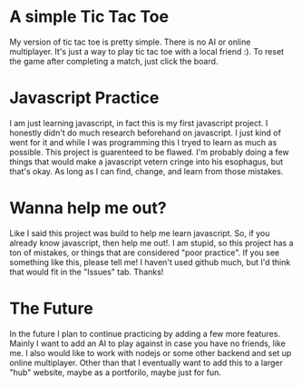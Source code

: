 # A simple Tic Tac Toe
My version of tic tac toe is pretty simple. There is no AI or online multiplayer. It's just a way to play tic tac toe with a local friend :). To reset the game after completing a match, just click the board.

# Javascript Practice
I am just learning javascript, in fact this is my first javascript project. I honestly didn't do much research beforehand on javascript. I just kind of went for it and while I was programming this I tryed to learn as much as possible. This project is guarenteed to be flawed. I'm probably doing a few things that would make a javascript vetern cringe into his esophagus, but that's okay. As long as I can find, change, and learn from those mistakes. 

# Wanna help me out?
Like I said this project was build to help me learn javascript. So, if you already know javascript, then help me out!. I am stupid, so this project has a ton of mistakes, or things that are considered "poor practice". If you see something like this, please tell me! I haven't used github much, but I'd think that would fit in the "Issues" tab. Thanks!

# The Future
In the future I plan to continue practicing by adding a few more features. Mainly I want to add an AI to play against in case you have no friends, like me. I also would like to work with nodejs or some other backend and set up online multiplayer. Other than that I eventually want to add this to a larger "hub" website, maybe as a portforilo, maybe just for fun.
